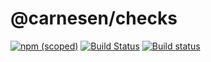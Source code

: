 # @carnesen/checks
[![npm (scoped)](https://img.shields.io/npm/v/@carnesen/checks.svg)](https://www.npmjs.com/package/@carnesen/checks)
[![Build Status](https://travis-ci.org/carnesen/checks.svg?branch=master)](https://travis-ci.org/carnesen/checks)
[![Build status](https://ci.appveyor.com/api/projects/status/d55tsol9oindrnk4/branch/master?svg=true)](https://ci.appveyor.com/project/carnesen/checks/branch/master)
